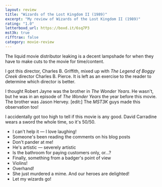 ```yaml
---
layout: review
title: "Wizards of the Lost Kingdom II (1989)"
excerpt: "My review of Wizards of the Lost Kingdom II (1989)"
rating: "1.0"
letterboxd_url: https://boxd.it/6sq7P3
mst3k: true
rifftrax: false
category: movie-review
---
```


The liquid movie distributor leaking is a decent lampshade for when they have to make cuts to the movie for time/content.

I got this director, Charles B. Griffith, mixed up with <i>The Legend of Boggy Creek</i> director Charles B. Pierce. It is left as an exercise to the reader to determine which director is better.

I thought Robert Jayne was the brother in <i>The Wonder Years</i>. He wasn't, but he was in an episode of <i>The Wonder Years</i> the year before this movie. The brother was Jason Hervey. [edit:] The <i>MST3K</i> guys made this observation too!

I accidentally got too high to tell if this movie is any good. David Carradine wears a sword the whole time, so it's 50/50.

- I can't help it — I love laughing!
- Someone's been reading the comments on his blog posts
- Don't pander at me!
- He's artistic — severely artistic
- Is the bathroom for paying customers only, or...?
- Finally, something from a badger's point of view
- Violins!
- Overhand!
- She just murdered a mime. And our heroes are delighted!
- Let my wizards go!
